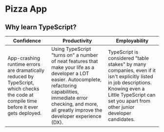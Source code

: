 # Pizza App

## Why learn TypeScript?

|Confidence|Productivity|Employability|
|----------|------------|-------------|
|App-crashing runtime errors are dramatically reduced by TypeScript, which checks the code at compile time before it ever gets deployed.|Using TypeScript "turns on" a number of neat features that make your life as a developer a LOT easier. Autocomplete, refactoring capabilities, immediate error checking, and more, all greatly improve the developer experience (DX).|TypeScript is considered "table stakes" by many companies, even if it isn't explicitly listed in job descriptions. Knowing even a Little TypeScript can set you apart from other junior developer candidates.|

